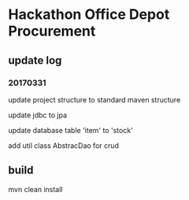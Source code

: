 # Hackathon Office Depot Procurement

## update log

### 20170331

update project structure to standard maven structure

update jdbc to jpa

update database table 'item' to 'stock'

add util class AbstracDao for crud



## build

mvn clean install

